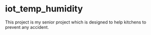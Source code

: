 # iot_temp_humidity
This project is my senior project which is designed to help kitchens to prevent any accident.
